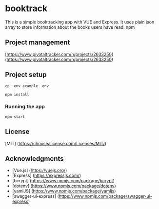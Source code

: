 # booktrack

This is a simple booktracking app with VUE and Express. It uses plain json array to store information about the books
users have read.
npm
## Project management

[https://www.pivotaltracker.com/n/projects/2633250](https://www.pivotaltracker.com/n/projects/2633250)

## Project setup

```
cp .env.example .env
```

```
npm install
```

### Running the app

```
npm start
```

## License

[MIT] (https://choosealicense.com/Licenses/MIT/)

## Acknowledgments

* [Vue.js] (https://vuejs.org/)
* [Express] (https://expressjs.com/)
* [bcrypt] (https://www.npmjs.com/package/bcrypt)
* [dotenv] (https://www.npmjs.com/package/dotenv)
* [yamlJS] (https://www.npmjs.com/package/yamljs)
* [swagger-ui-express] (https://www.npmjs.com/package/swagger-ui-express)
